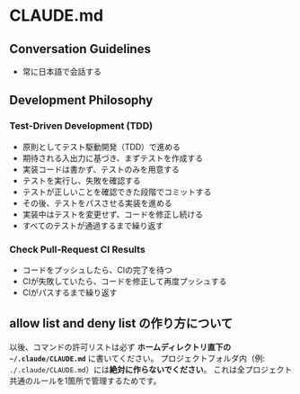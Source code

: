 # CLAUDE.md

## Conversation Guidelines

- 常に日本語で会話する

## Development Philosophy

### Test-Driven Development (TDD)

- 原則としてテスト駆動開発（TDD）で進める
- 期待される入出力に基づき、まずテストを作成する
- 実装コードは書かず、テストのみを用意する
- テストを実行し、失敗を確認する
- テストが正しいことを確認できた段階でコミットする
- その後、テストをパスさせる実装を進める
- 実装中はテストを変更せず、コードを修正し続ける
- すべてのテストが通過するまで繰り返す

### Check Pull-Request CI Results
- コードをプッシュしたら、CIの完了を待つ
- CIが失敗していたら、コードを修正して再度プッシュする
- CIがパスするまで繰り返す

## allow list and deny list の作り方について
以後、コマンドの許可リストは必ず **ホームディレクトリ直下の `~/.claude/CLAUDE.md`** に書いてください。
プロジェクトフォルダ内（例: `./.claude/CLAUDE.md`）には**絶対に作らないでください**。
これは全プロジェクト共通のルールを1箇所で管理するためです。
